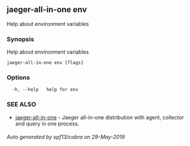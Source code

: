 ## jaeger-all-in-one env

Help about environment variables

### Synopsis

Help about environment variables

```
jaeger-all-in-one env [flags]
```

### Options

```
  -h, --help   help for env
```

### SEE ALSO

* [jaeger-all-in-one](jaeger-all-in-one.md)	 - Jaeger all-in-one distribution with agent, collector and query in one process.

###### Auto generated by spf13/cobra on 29-May-2019
